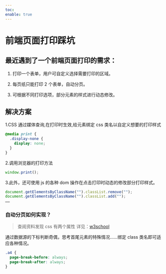 ```yaml
---
toc:
enable: true
---
```


# 前端页面打印踩坑

## 最近遇到了一个前端页面打印的需求：

1.  打印一个表单，用户可自定义选择需要打印的区域。

2.  每页纸只能打印 2 个表单，自动分页。

3.  可根据不同打印选项，部分元素的样式进行动态修改。

## 解决方案

1.CSS 通过媒体查询,在打印时生效,给元素绑定 css 类名以自定义想要的打印样式

```css
@media print {
  .display-none {
    display: none;
  }
}
```

2.调用浏览器的打印方法

```javascript
window.print();
```

3.此外，还可使用 js 的各种 dom 操作在点击打印时动态的修改部分打印样式。

```javascript
document.getElementsByClassName("").classList.remove("");
document.getElementsByClassName("").classList.add("");
……
```

### 自动分页如何实现？

> 查阅资料发现 css 有两个属性 详见：[w3school](https://www.w3school.com.cn/cssref/pr_print_page-break-before.asp)

通过数据源的下标判断奇偶，思考首尾元素的特殊情况……绑定 class 类名即可适应各种情况。

```css
.a4 {
  page-break-before: always;
  page-break-after: always;
}
```
